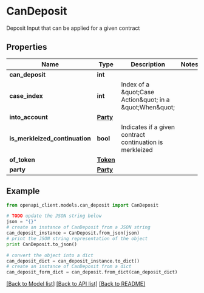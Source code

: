 # CanDeposit

Deposit Input that can be applied for a given contract

## Properties
Name | Type | Description | Notes
------------ | ------------- | ------------- | -------------
**can_deposit** | **int** |  | 
**case_index** | **int** | Index of a \&quot;Case Action\&quot; in a \&quot;When\&quot; | 
**into_account** | [**Party**](Party.md) |  | 
**is_merkleized_continuation** | **bool** | Indicates if a given contract continuation is merkleized | 
**of_token** | [**Token**](Token.md) |  | 
**party** | [**Party**](Party.md) |  | 

## Example

```python
from openapi_client.models.can_deposit import CanDeposit

# TODO update the JSON string below
json = "{}"
# create an instance of CanDeposit from a JSON string
can_deposit_instance = CanDeposit.from_json(json)
# print the JSON string representation of the object
print CanDeposit.to_json()

# convert the object into a dict
can_deposit_dict = can_deposit_instance.to_dict()
# create an instance of CanDeposit from a dict
can_deposit_form_dict = can_deposit.from_dict(can_deposit_dict)
```
[[Back to Model list]](../README.md#documentation-for-models) [[Back to API list]](../README.md#documentation-for-api-endpoints) [[Back to README]](../README.md)


